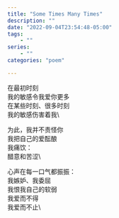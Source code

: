 ```yaml
---
title: "Some Times Many Times"
description: ""
date: "2022-09-04T23:54:48-05:00"
tags: 
    - ""
series: 
    - ""
categories: "poem"

---
```

在最初时刻\
我的敏感令我爱你更多\
在某些时刻、很多时刻\
我的敏感伤害着我\

为此，我并不责怪你\
我把自己的爱酝酿\
我痛饮：\
醋意和苦涩\

心声在每一口气都振振：\
我嫉妒、我委屈\
我恨我自己的软弱\
我爱而不得\
我爱而不止\
